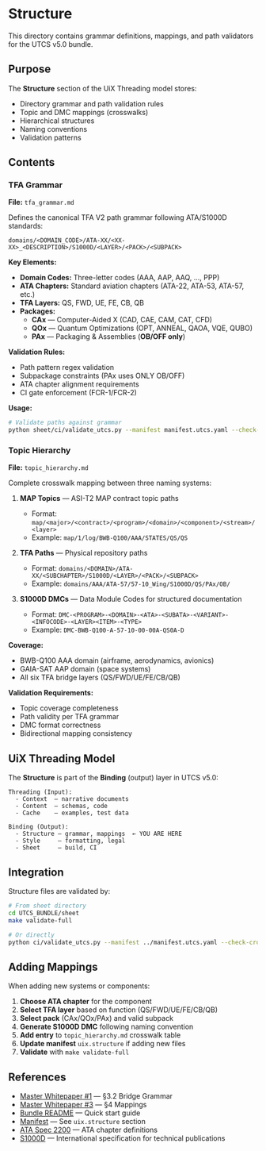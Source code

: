 # Structure

This directory contains grammar definitions, mappings, and path validators for the UTCS v5.0 bundle.

## Purpose

The **Structure** section of the UiX Threading model stores:
- Directory grammar and path validation rules
- Topic and DMC mappings (crosswalks)
- Hierarchical structures
- Naming conventions
- Validation patterns

## Contents

### TFA Grammar

**File:** `tfa_grammar.md`

Defines the canonical TFA V2 path grammar following ATA/S1000D standards:

```
domains/<DOMAIN_CODE>/ATA-XX/<XX-XX>_<DESCRIPTION>/S1000D/<LAYER>/<PACK>/<SUBPACK>
```

**Key Elements:**

- **Domain Codes:** Three-letter codes (AAA, AAP, AAQ, ..., PPP)
- **ATA Chapters:** Standard aviation chapters (ATA-22, ATA-53, ATA-57, etc.)
- **TFA Layers:** QS, FWD, UE, FE, CB, QB
- **Packages:**
  - **CAx** — Computer-Aided X (CAD, CAE, CAM, CAT, CFD)
  - **QOx** — Quantum Optimizations (OPT, ANNEAL, QAOA, VQE, QUBO)
  - **PAx** — Packaging & Assemblies (**OB/OFF only**)

**Validation Rules:**

- Path pattern regex validation
- Subpackage constraints (PAx uses ONLY OB/OFF)
- ATA chapter alignment requirements
- CI gate enforcement (FCR-1/FCR-2)

**Usage:**

```bash
# Validate paths against grammar
python sheet/ci/validate_utcs.py --manifest manifest.utcs.yaml --check-crosswalk
```

### Topic Hierarchy

**File:** `topic_hierarchy.md`

Complete crosswalk mapping between three naming systems:

1. **MAP Topics** — ASI-T2 MAP contract topic paths
   - Format: `map/<major>/<contract>/<program>/<domain>/<component>/<stream>/<layer>`
   - Example: `map/1/log/BWB-Q100/AAA/STATES/QS/QS`

2. **TFA Paths** — Physical repository paths
   - Format: `domains/<DOMAIN>/ATA-XX/<SUBCHAPTER>/S1000D/<LAYER>/<PACK>/<SUBPACK>`
   - Example: `domains/AAA/ATA-57/57-10_Wing/S1000D/QS/PAx/OB/`

3. **S1000D DMCs** — Data Module Codes for structured documentation
   - Format: `DMC-<PROGRAM>-<DOMAIN>-<ATA>-<SUBATA>-<VARIANT>-<INFOCODE>-<LAYER><ITEM>-<TYPE>`
   - Example: `DMC-BWB-Q100-A-57-10-00-00A-QS0A-D`

**Coverage:**

- BWB-Q100 AAA domain (airframe, aerodynamics, avionics)
- GAIA-SAT AAP domain (space systems)
- All six TFA bridge layers (QS/FWD/UE/FE/CB/QB)

**Validation Requirements:**

- Topic coverage completeness
- Path validity per TFA grammar
- DMC format correctness
- Bidirectional mapping consistency

## UiX Threading Model

The **Structure** is part of the **Binding** (output) layer in UTCS v5.0:

```
Threading (Input):
  - Context  — narrative documents
  - Content  — schemas, code
  - Cache    — examples, test data

Binding (Output):
  - Structure — grammar, mappings  ← YOU ARE HERE
  - Style     — formatting, legal
  - Sheet     — build, CI
```

## Integration

Structure files are validated by:

```bash
# From sheet directory
cd UTCS_BUNDLE/sheet
make validate-full

# Or directly
python ci/validate_utcs.py --manifest ../manifest.utcs.yaml --check-crosswalk
```

## Adding Mappings

When adding new systems or components:

1. **Choose ATA chapter** for the component
2. **Select TFA layer** based on function (QS/FWD/UE/FE/CB/QB)
3. **Select pack** (CAx/QOx/PAx) and valid subpack
4. **Generate S1000D DMC** following naming convention
5. **Add entry** to `topic_hierarchy.md` crosswalk table
6. **Update manifest** `uix.structure` if adding new files
7. **Validate** with `make validate-full`

## References

- [Master Whitepaper #1](../context/MASTER_WHITEPAPER_1.md) — §3.2 Bridge Grammar
- [Master Whitepaper #3](../context/MASTER_WHITEPAPER_3_UTCS.md) — §4 Mappings
- [Bundle README](../README.md) — Quick start guide
- [Manifest](../manifest.utcs.yaml) — See `uix.structure` section
- [ATA Spec 2200](https://www.ata.org/resources/specifications) — ATA chapter definitions
- [S1000D](http://www.s1000d.org/) — International specification for technical publications
